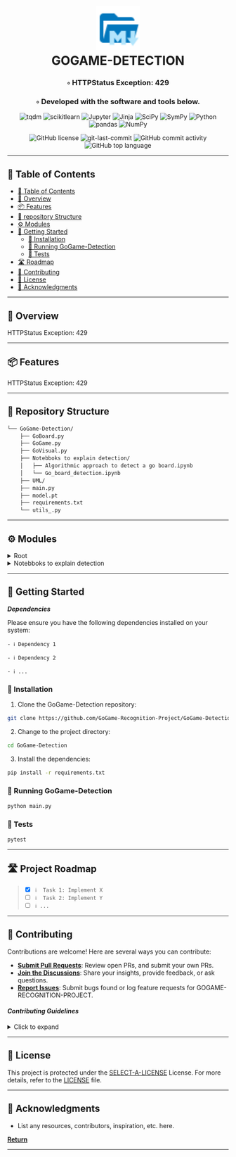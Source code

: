 <div align="center">
<h1 align="center">
<img src="https://raw.githubusercontent.com/PKief/vscode-material-icon-theme/ec559a9f6bfd399b82bb44393651661b08aaf7ba/icons/folder-markdown-open.svg" width="100" />
<br>GOGAME-DETECTION</h1>
<h3>◦ HTTPStatus Exception: 429</h3>
<h3>◦ Developed with the software and tools below.</h3>

<p align="center">
<img src="https://img.shields.io/badge/tqdm-FFC107.svg?style=flat-square&logo=tqdm&logoColor=black" alt="tqdm" />
<img src="https://img.shields.io/badge/scikitlearn-F7931E.svg?style=flat-square&logo=scikit-learn&logoColor=white" alt="scikitlearn" />
<img src="https://img.shields.io/badge/Jupyter-F37626.svg?style=flat-square&logo=Jupyter&logoColor=white" alt="Jupyter" />
<img src="https://img.shields.io/badge/Jinja-B41717.svg?style=flat-square&logo=Jinja&logoColor=white" alt="Jinja" />
<img src="https://img.shields.io/badge/SciPy-8CAAE6.svg?style=flat-square&logo=SciPy&logoColor=white" alt="SciPy" />

<img src="https://img.shields.io/badge/SymPy-3B5526.svg?style=flat-square&logo=SymPy&logoColor=white" alt="SymPy" />
<img src="https://img.shields.io/badge/Python-3776AB.svg?style=flat-square&logo=Python&logoColor=white" alt="Python" />
<img src="https://img.shields.io/badge/pandas-150458.svg?style=flat-square&logo=pandas&logoColor=white" alt="pandas" />
<img src="https://img.shields.io/badge/NumPy-013243.svg?style=flat-square&logo=NumPy&logoColor=white" alt="NumPy" />
</p>
<img src="https://img.shields.io/github/license/GoGame-Recognition-Project/GoGame-Detection?style=flat-square&color=5D6D7E" alt="GitHub license" />
<img src="https://img.shields.io/github/last-commit/GoGame-Recognition-Project/GoGame-Detection?style=flat-square&color=5D6D7E" alt="git-last-commit" />
<img src="https://img.shields.io/github/commit-activity/m/GoGame-Recognition-Project/GoGame-Detection?style=flat-square&color=5D6D7E" alt="GitHub commit activity" />
<img src="https://img.shields.io/github/languages/top/GoGame-Recognition-Project/GoGame-Detection?style=flat-square&color=5D6D7E" alt="GitHub top language" />
</div>

---

## 📖 Table of Contents
- [📖 Table of Contents](#-table-of-contents)
- [📍 Overview](#-overview)
- [📦 Features](#-features)
- [📂 repository Structure](#-repository-structure)
- [⚙️ Modules](#modules)
- [🚀 Getting Started](#-getting-started)
    - [🔧 Installation](#-installation)
    - [🤖 Running GoGame-Detection](#-running-GoGame-Detection)
    - [🧪 Tests](#-tests)
- [🛣 Roadmap](#-roadmap)
- [🤝 Contributing](#-contributing)
- [📄 License](#-license)
- [👏 Acknowledgments](#-acknowledgments)

---


## 📍 Overview

HTTPStatus Exception: 429

---

## 📦 Features

HTTPStatus Exception: 429

---


## 📂 Repository Structure

```sh
└── GoGame-Detection/
    ├── GoBoard.py
    ├── GoGame.py
    ├── GoVisual.py
    ├── Notebboks to explain detection/
    │   ├── Algorithmic approach to detect a go board.ipynb
    │   └── Go_board_detection.ipynb
    ├── UML/
    ├── main.py
    ├── model.pt
    ├── requirements.txt
    └── utils_.py

```

---


## ⚙️ Modules

<details closed><summary>Root</summary>

| File                                                                                                          | Summary                   |
| ---                                                                                                           | ---                       |
| [requirements.txt](https://github.com/GoGame-Recognition-Project/GoGame-Detection/blob/main/requirements.txt) | HTTPStatus Exception: 429 |
| [GoBoard.py](https://github.com/GoGame-Recognition-Project/GoGame-Detection/blob/main/GoBoard.py)             | HTTPStatus Exception: 429 |
| [GoGame.py](https://github.com/GoGame-Recognition-Project/GoGame-Detection/blob/main/GoGame.py)               | HTTPStatus Exception: 429 |
| [utils_.py](https://github.com/GoGame-Recognition-Project/GoGame-Detection/blob/main/utils_.py)               | HTTPStatus Exception: 429 |
| [main.py](https://github.com/GoGame-Recognition-Project/GoGame-Detection/blob/main/main.py)                   | HTTPStatus Exception: 429 |
| [GoVisual.py](https://github.com/GoGame-Recognition-Project/GoGame-Detection/blob/main/GoVisual.py)           | HTTPStatus Exception: 429 |

</details>

<details closed><summary>Notebboks to explain detection</summary>

| File                                                                                                                                                                                                       | Summary                   |
| ---                                                                                                                                                                                                        | ---                       |
| [Go_board_detection.ipynb](https://github.com/GoGame-Recognition-Project/GoGame-Detection/blob/main/Notebboks to explain detection/Go_board_detection.ipynb)                                               | HTTPStatus Exception: 429 |
| [Algorithmic approach to detect a go board.ipynb](https://github.com/GoGame-Recognition-Project/GoGame-Detection/blob/main/Notebboks to explain detection/Algorithmic approach to detect a go board.ipynb) | HTTPStatus Exception: 429 |

</details>

---

## 🚀 Getting Started

***Dependencies***

Please ensure you have the following dependencies installed on your system:

`- ℹ️ Dependency 1`

`- ℹ️ Dependency 2`

`- ℹ️ ...`

### 🔧 Installation

1. Clone the GoGame-Detection repository:
```sh
git clone https://github.com/GoGame-Recognition-Project/GoGame-Detection.git
```

2. Change to the project directory:
```sh
cd GoGame-Detection
```

3. Install the dependencies:
```sh
pip install -r requirements.txt
```

### 🤖 Running GoGame-Detection

```sh
python main.py
```

### 🧪 Tests
```sh
pytest
```

---


## 🛣 Project Roadmap

> - [X] `ℹ️  Task 1: Implement X`
> - [ ] `ℹ️  Task 2: Implement Y`
> - [ ] `ℹ️ ...`


---

## 🤝 Contributing

Contributions are welcome! Here are several ways you can contribute:

- **[Submit Pull Requests](https://github.com/GoGame-Recognition-Project/GoGame-Detection/blob/main/CONTRIBUTING.md)**: Review open PRs, and submit your own PRs.
- **[Join the Discussions](https://github.com/GoGame-Recognition-Project/GoGame-Detection/discussions)**: Share your insights, provide feedback, or ask questions.
- **[Report Issues](https://github.com/GoGame-Recognition-Project/GoGame-Detection/issues)**: Submit bugs found or log feature requests for GOGAME-RECOGNITION-PROJECT.

#### *Contributing Guidelines*

<details closed>
<summary>Click to expand</summary>

1. **Fork the Repository**: Start by forking the project repository to your GitHub account.
2. **Clone Locally**: Clone the forked repository to your local machine using a Git client.
   ```sh
   git clone <your-forked-repo-url>
   ```
3. **Create a New Branch**: Always work on a new branch, giving it a descriptive name.
   ```sh
   git checkout -b new-feature-x
   ```
4. **Make Your Changes**: Develop and test your changes locally.
5. **Commit Your Changes**: Commit with a clear and concise message describing your updates.
   ```sh
   git commit -m 'Implemented new feature x.'
   ```
6. **Push to GitHub**: Push the changes to your forked repository.
   ```sh
   git push origin new-feature-x
   ```
7. **Submit a Pull Request**: Create a PR against the original project repository. Clearly describe the changes and their motivations.

Once your PR is reviewed and approved, it will be merged into the main branch.

</details>

---

## 📄 License


This project is protected under the [SELECT-A-LICENSE](https://choosealicense.com/licenses) License. For more details, refer to the [LICENSE](https://choosealicense.com/licenses/) file.

---

## 👏 Acknowledgments

- List any resources, contributors, inspiration, etc. here.

[**Return**](#Top)

---

